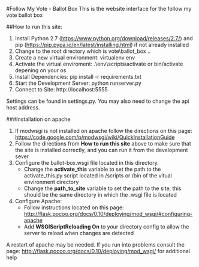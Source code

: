 #Follow My Vote - Ballot Box
This is the website interface for the follow my vote ballot box

##How to run this site:
1. Install Python 2.7 (https://www.python.org/download/releases/2.7/) and pip (https://pip.pypa.io/en/latest/installing.html) if not already installed
2. Change to the root directory which is vote\ballot_box ..
3. Create a new virtual environment: virtualenv env
4. Activate the virtual enviroment: .\env\scripts\activate or bin/activate depening on your os
5. Install Dependencies: pip install -r requirements.txt
6. Start the Development Server: python runserver.py
7. Connect to Site:  http://localhost:5555

Settings can be found in settings.py. You may also need to change the api host address.

###Installation on apache
1.  If modwsgi is not installed on apache follow the directions on this page: https://code.google.com/p/modwsgi/wiki/QuickInstallationGuide
2.  Follow the directions from **How to run this site** above to make sure that the site is installed correctly, and you can run it from the development sever
3.  Configure the ballot-box.wsgi file located in this directory.
    * Change the **activate_this** variable to set the path to the activate_this.py script located in /scripts or /bin of the vitual environment directory
    * Change the **path_to_site** variable to set the path to the site, this should be the same directory in which the .wsgi file is located
4.  Configure Apache:  
    * Follow instructions located on this page: http://flask.pocoo.org/docs/0.10/deploying/mod_wsgi/#configuring-apache
    * Add **WSGIScriptReloading On** to your directory config to allow the server to reload when changes are detected

A restart of apache may be needed.  If you run into problems consult the page: http://flask.pocoo.org/docs/0.10/deploying/mod_wsgi/ for additional help
